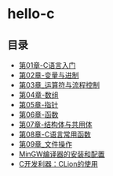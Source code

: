 # hello-c

## 目录
* [第01章-C语言入门](docs/01-C语言入门.md)
* [第02章-变量与进制](docs/02-变量与进制.md)
* [第03章_运算符与流程控制](docs/03-运算符与流程控制.md)
* [第04章-数组](docs/04-数组(重点).md)
* [第05章-指针](docs/05-指针(重点).md)
* [第06章-函数](docs/06-函数.md)
* [第07章-结构体与共用体](docs/07-结构体与共用体.md)
* [第08章-C语言常用函数](docs/08-C语言常用函数.md)
* [第09章_文件操作](docs/09-文件操作.md)
* [MinGW编译器的安装和配置](docs/01-MinGW的安装.md)
* [C开发利器：CLion的使用](docs/01-CLion的使用.md)